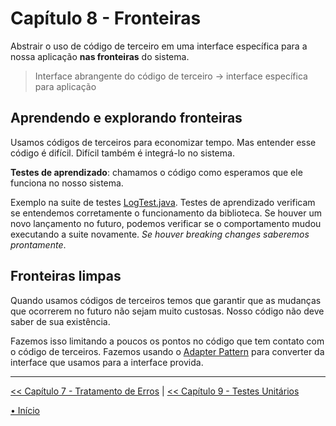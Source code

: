 # Capítulo 8 - Fronteiras

Abstrair o uso de código de terceiro em uma interface específica para a nossa
aplicação **nas fronteiras** do sistema.

> Interface abrangente do código de terceiro 
> -> 
> interface específica para aplicação

## Aprendendo e explorando fronteiras
Usamos códigos de terceiros para economizar tempo. Mas entender esse código é
difícil. Difícil também é integrá-lo no sistema.

**Testes de aprendizado**: chamamos o código como esperamos que ele funciona
no nosso sistema.

Exemplo na suite de testes [LogTest.java](LogTest.java). Testes de aprendizado 
verificam se entendemos corretamente o funcionamento da biblioteca. 
Se houver um novo lançamento no futuro, podemos verificar se o comportamento 
mudou executando a suite novamente. _Se houver breaking changes saberemos_
_prontamente_.

## Fronteiras limpas
Quando usamos códigos de terceiros temos que garantir que as mudanças 
que ocorrerem no futuro não sejam muito custosas. Nosso código não deve saber
de sua existência.

Fazemos isso limitando a poucos os pontos no código que tem contato com o código
de terceiros. Fazemos usando o [Adapter Pattern]() para converter da interface
que usamos para a interface provida.


---

[<< Capítulo 7 - Tratamento de Erros](./../chap7_ErrorHandling/README.md)
|
[<< Capítulo 9 - Testes Unitários](./../chap9_UnitTests/README.md)

[• Início](../../README.md)

